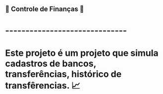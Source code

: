 ## 💸 Controle de Finanças 💸
# ------------------------------
# Este projeto é um projeto que simula cadastros de bancos, transferências, histórico de transfêrencias. 📈
